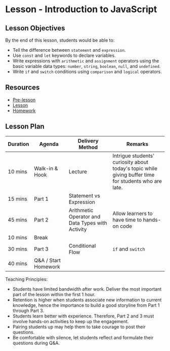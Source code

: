 # Lesson - Introduction to JavaScript

## Lesson Objectives

By the end of this lesson, students would be able to:

- Tell the difference between `statement` and `expression`.
- Use `const` and `let` keywords to declare variables.
- Write expressions with `arithmetic` and `assignment` operators using the basic variable data types: `number`, `string`, `boolean`, `null`, and `undefined`.
- Write `if` and `switch` conditions using `comparison` and `logical` operators. 

## Resources

- [Pre-lesson](./pre-lesson-work.md)
- [Lesson](./lesson.md)
- [Homework](./homework.md)

## Lesson Plan

|Duration|Agenda|Delivery Method|Remarks|
|-|-|-|-|
|10 mins|Walk-in & Hook|Lecture|Intrigue students' curiosity about today's topic while giving buffer time for students who are late.|
|15 mins|Part 1| Statement vs Expression|
|45 mins|Part 2| Arithmetic Operator and Data Types with Activity|Allow learners to have time to hands-on code|
|10 mins|Break| |
|30 mins|Part 3| Conditional Flow| `if` and `switch`
|40 mins|Q&A / Start Homework| |

Teaching Principles:
- Students have limited bandwidth after work. Deliver the most important part of the lesson within the first 1 hour.
- Retention is higher when students associate new information to current knowledge, hence the importance to build a good storyline from Part 1 through Part 3.
- Students learn better with experience. Therefore, Part 2 and 3 must involve hands-on activities to keep up the engagement.
- Pairing students up may help them to take courage to post their questions.
- Be comfortable with silence, let students reflect and formulate their questions during Q&A.